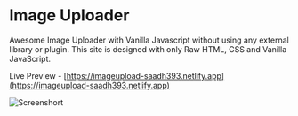 # Image Uploader

Awesome Image Uploader with Vanilla Javascript without using any external library or plugin. This site is designed with only Raw HTML, CSS and Vanilla JavaScript.

Live Preview - [https://imageupload-saadh393.netlify.app](https://imageupload-saadh393.netlify.app)

![Screenshort](https://raw.githubusercontent.com/saadh393/vanilla-projects/image-uploader/images/meta.png)
